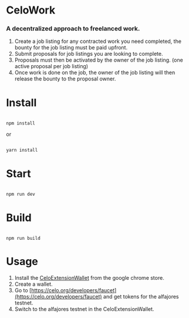 # CeloWork
### A decentralized approach to freelanced work.

1. Create a job listing for any contracted work you need completed, the bounty for the job listing must be paid upfront.
2. Submit proposals for job listings you are looking to complete.
3. Proposals must then be activated by the owner of the job listing. (one active proposal per job listing)
4. Once work is done on the job, the owner of the job listing will then release the bounty to the proposal owner.

# Install

```

npm install

```

or 

```

yarn install

```

# Start

```

npm run dev

```

# Build

```

npm run build

```
# Usage
1. Install the [CeloExtensionWallet](https://chrome.google.com/webstore/detail/celoextensionwallet/kkilomkmpmkbdnfelcpgckmpcaemjcdh?hl=en) from the google chrome store.
2. Create a wallet.
3. Go to [https://celo.org/developers/faucet](https://celo.org/developers/faucet) and get tokens for the alfajores testnet.
4. Switch to the alfajores testnet in the CeloExtensionWallet.
